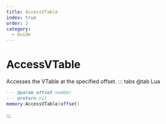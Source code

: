 ```yaml
---
title: AccessVTable
index: true
order: 2
category:
  - Guide
---
```


# AccessVTable
Accesses the VTable at the specified offset.
::: tabs
@tab Lua
```lua
--- @param offset number
--- @return nil
memory:AccessVTable(offset)
```

:::